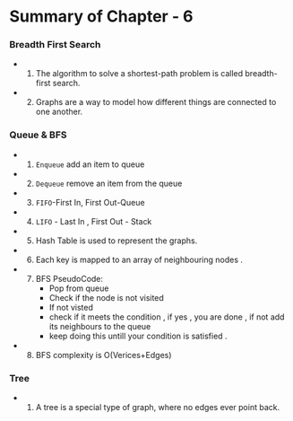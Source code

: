 # Summary of Chapter - 6

###  Breadth First Search

- 1. The algorithm to solve a shortest-path problem is called breadth-first search.
- 2. Graphs are a way to model how different things are connected to one another.

### Queue & BFS
- 1. `Enqueue` add an item to queue
- 2. `Dequeue` remove an item from the queue 
- 3. `FIFO`-First In, First Out-Queue 
- 4. `LIFO` - Last In , First Out - Stack
- 5. Hash Table is used to represent the graphs. 
- 6. Each key is mapped to an array of neighbouring nodes . 
- 7. BFS PseudoCode:
        - Pop from queue
        - Check if the node is not visited 
        - If not visted 
        - check if it meets the condition , if yes , you are done , if not add its neighbours to the queue
        - keep doing this untill your condition is satisfied . 
- 8. BFS complexity is O(Verices+Edges)

### Tree

- 1. A tree is a special type of graph, where no edges ever point back.
